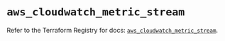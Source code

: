 # `aws_cloudwatch_metric_stream`

Refer to the Terraform Registry for docs: [`aws_cloudwatch_metric_stream`](https://registry.terraform.io/providers/hashicorp/aws/6.10.0/docs/resources/cloudwatch_metric_stream).
